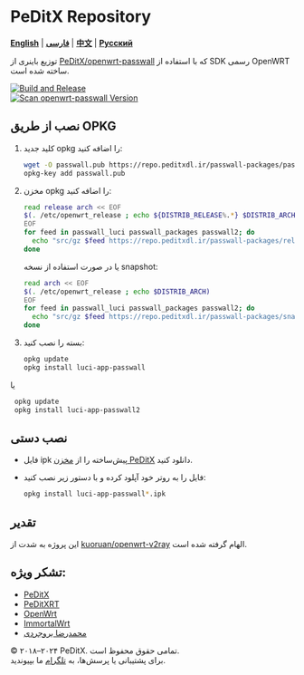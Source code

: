 # PeDitX Repository

[**English**](README.md) | [**فارسی**](README_fa.md) | [**中文**](README_zh.md) | [**Русский**](README_ru.md)

توزیع باینری از [PeDitX/openwrt-passwall](https://github.com/peditx/openwrt-passwall) که با استفاده از SDK رسمی OpenWRT ساخته شده است.

[![Build and Release](https://github.com/dianlujitao/openwrt-passwall-build/actions/workflows/build-release.yml/badge.svg)](https://github.com/peditx/passrepo/actions/workflows/autocomp.yml)  
[![Scan openwrt-passwall Version](https://github.com/dianlujitao/openwrt-passwall-build/actions/workflows/version-scan.yml/badge.svg)](https://github.com/peditx/passrepo/actions/workflows/version-scan.yml)

## نصب از طریق OPKG

1. کلید جدید opkg را اضافه کنید:

    ```sh
    wget -O passwall.pub https://repo.peditxdl.ir/passwall-packages/passwall.pub
    opkg-key add passwall.pub
    ```

2. مخزن opkg را اضافه کنید:

    ```sh
    read release arch << EOF
    $(. /etc/openwrt_release ; echo ${DISTRIB_RELEASE%.*} $DISTRIB_ARCH)
    EOF
    for feed in passwall_luci passwall_packages passwall2; do
      echo "src/gz $feed https://repo.peditxdl.ir/passwall-packages/releases/packages-$release/$arch/$feed" >> /etc/opkg/customfeeds.conf
    done
    ```

    یا در صورت استفاده از نسخه snapshot:

    ```sh
    read arch << EOF
    $(. /etc/openwrt_release ; echo $DISTRIB_ARCH)
    EOF
    for feed in passwall_luci passwall_packages passwall2; do
      echo "src/gz $feed https://repo.peditxdl.ir/passwall-packages/snapshots/packages/$arch/$feed" >> /etc/opkg/customfeeds.conf
    done
    ```

3. بسته را نصب کنید:

    ```sh
    opkg update
    opkg install luci-app-passwall
    ```

یا

   ```sh
    opkg update
    opkg install luci-app-passwall2
   ```

## نصب دستی

- فایل ipk پیش‌ساخته را از [مخزن PeDitX](https://repo.peditxdl.ir/passwall-packages/releases/) دانلود کنید.

- فایل را به روتر خود آپلود کرده و با دستور زیر نصب کنید:

    ```sh
    opkg install luci-app-passwall*.ipk
    ```

## تقدیر

این پروژه به شدت از [kuoruan/openwrt-v2ray](https://github.com/kuoruan/openwrt-v2ray) الهام گرفته شده است.

## تشکر ویژه:

- [PeDitX](https://github.com/peditx)  
- [PeDitXRT](https://github.com/peditx/peditxrt)  
- [OpenWrt](https://github.com/openwrt)  
- [ImmortalWrt](https://github.com/immortalwrt)
- [محمدرضا بروجردی](https://t.me/MR13_B)  

© ۲۰۱۸–۲۰۲۴ PeDitX. تمامی حقوق محفوظ است.  
برای پشتیبانی یا پرسش‌ها، به [تلگرام](https://t.me/peditx) ما بپیوندید.
